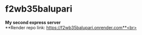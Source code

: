 # f2wb35balupari
**My second express server** <br>
**Render repo link: https://f2wb35balupari.onrender.com**<br>
